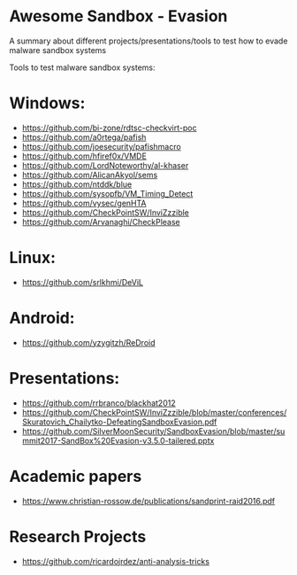 # Awesome Sandbox - Evasion

A summary about different projects/presentations/tools to test how to evade malware sandbox systems

Tools to test malware sandbox systems:

# Windows:

- https://github.com/bi-zone/rdtsc-checkvirt-poc
- https://github.com/a0rtega/pafish
- https://github.com/joesecurity/pafishmacro
- https://github.com/hfiref0x/VMDE
- https://github.com/LordNoteworthy/al-khaser
- https://github.com/AlicanAkyol/sems
- https://github.com/ntddk/blue
- https://github.com/sysopfb/VM_Timing_Detect
- https://github.com/vysec/genHTA
- https://github.com/CheckPointSW/InviZzzible
- https://github.com/Arvanaghi/CheckPlease

# Linux:

- https://github.com/srlkhmi/DeViL

# Android:

- https://github.com/yzygitzh/ReDroid

# Presentations:

- https://github.com/rrbranco/blackhat2012
- https://github.com/CheckPointSW/InviZzzible/blob/master/conferences/Skuratovich_Chailytko-DefeatingSandboxEvasion.pdf
- https://github.com/SilverMoonSecurity/SandboxEvasion/blob/master/summit2017-SandBox%20Evasion-v3.5.0-tailered.pptx

# Academic papers

- https://www.christian-rossow.de/publications/sandprint-raid2016.pdf

# Research Projects

- https://github.com/ricardojrdez/anti-analysis-tricks

